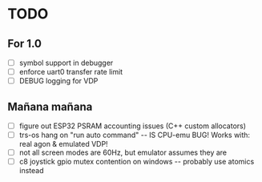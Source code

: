 # TODO

## For 1.0

- [ ] symbol support in debugger
- [ ] enforce uart0 transfer rate limit
- [ ] DEBUG logging for VDP

## Mañana mañana

- [ ] figure out ESP32 PSRAM accounting issues (C++ custom allocators)
- [ ] trs-os hang on "run auto command" -- IS CPU-emu BUG! Works with: real agon & emulated VDP!
- [ ] not all screen modes are 60Hz, but emulator assumes they are
- [ ] c8 joystick gpio mutex contention on windows -- probably use atomics instead
